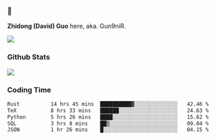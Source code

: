 ### 👋 

**Zhidong (David) Guo** here, aka. Gun9niR.

![](https://komarev.com/ghpvc/?username=Gun9niR&label=Total+Views)

### Github Stats

<img src="https://github-readme-stats.vercel.app/api?username=Gun9niR&count_private=true&show_icons=true&theme=vue-dark&hide_title=true">

### Coding Time

<!--START_SECTION:waka-->

```txt
Rust          14 hrs 45 mins  ██████████▓░░░░░░░░░░░░░░   42.46 %
TeX           8 hrs 33 mins   ██████░░░░░░░░░░░░░░░░░░░   24.63 %
Python        5 hrs 26 mins   ████░░░░░░░░░░░░░░░░░░░░░   15.62 %
SQL           3 hrs 8 mins    ██▒░░░░░░░░░░░░░░░░░░░░░░   09.04 %
JSON          1 hr 26 mins    █░░░░░░░░░░░░░░░░░░░░░░░░   04.15 %
```

<!--END_SECTION:waka-->
